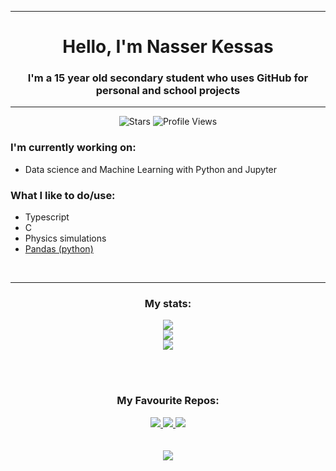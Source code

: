 <div align="center">

---

# Hello, I'm Nasser Kessas
### I'm a 15 year old secondary student who uses GitHub for personal and school projects
    
---

![Stars](https://img.shields.io/github/stars/nasserkessas)
![Profile Views](https://gpvc.arturio.dev/nasserkessas)

</div>

### I'm currently working on:

  - Data science and Machine Learning with Python and Jupyter

### What I like to do/use:

  - Typescript <br>
  - C <br>
  - Physics simulations <br>
  - [Pandas (python)](https://pandas.pydata.org/) <br>


<br>

<div align="center">

---

  
### My stats:

<picture>
<source 
  srcset="https://github-readme-stats.vercel.app/api?username=nasserkessas&show_icons=true&theme=dark"
  media="(prefers-color-scheme: dark)"
/>
<source
  srcset="https://github-readme-stats.vercel.app/api?username=nasserkessas&show_icons=true&theme=default"
  media="(prefers-color-scheme: light), (prefers-color-scheme: no-preference)"
/>
<img src="https://github-readme-stats.vercel.app/api?username=nasserkessas&show_icons=true&theme=light" />
</picture>

<br>

<picture>
<source 
  srcset="http://github-readme-streak-stats.herokuapp.com?user=nasserkessas&theme=dark&background=#151515"
  media="(prefers-color-scheme: dark)"
/>
<source
  srcset="http://github-readme-streak-stats.herokuapp.com?user=nasserkessas&theme=light"
  media="(prefers-color-scheme: light), (prefers-color-scheme: no-preference)"
/>
<img src="http://github-readme-streak-stats.herokuapp.com?user=nasserkessas&theme=light" />
</picture>
    
<br>
    
<picture>
<source 
  srcset="https://github-readme-stats.vercel.app/api/top-langs?username=nasserkessas&show_icons=true&theme=dark&langs_count=8"
  media="(prefers-color-scheme: dark)"
/>
<source
  srcset="https://github-readme-stats.vercel.app/api/top-langs?username=nasserkessas&show_icons=true&theme=default&langs_count=8"
  media="(prefers-color-scheme: light), (prefers-color-scheme: no-preference)"
/>
<img src="https://github-readme-stats.vercel.app/api/top-langs?username=nasserkessas&show_icons=true&theme=default&langs_count=8" />
</picture>

<br><br>

### My Favourite Repos:
  
<div>

<a href="https://github.com/nasserkessas/c-trig-grapher">
<picture>
<source 
  srcset="https://github-readme-stats.vercel.app/api/pin/?username=nasserkessas&repo=c-trig-grapher&theme=dark"
  media="(prefers-color-scheme: dark)"
/>
<source
  srcset="https://github-readme-stats.vercel.app/api/pin/?username=nasserkessas&repo=c-trig-grapher&theme=default"
  media="(prefers-color-scheme: light), (prefers-color-scheme: no-preference)"
/>
<img src="https://github-readme-stats.vercel.app/api/pin/?username=nasserkessas&repo=c-trig-grapher&theme=default" />
</picture>
</a>


<a href="https://github.com/nasserkessas/js-sidescroll-engine">
<picture>
<source 
  srcset="https://github-readme-stats.vercel.app/api/pin/?username=nasserkessas&repo=js-sidescroll-engine&theme=dark"
  media="(prefers-color-scheme: dark)"
/>
<source
  srcset="https://github-readme-stats.vercel.app/api/pin/?username=nasserkessas&repo=js-sidescroll-engine&theme=default"
  media="(prefers-color-scheme: light), (prefers-color-scheme: no-preference)"
/>
<img src="https://github-readme-stats.vercel.app/api/pin/?username=nasserkessas&repo=js-sidescroll-engine&theme=default" />
</picture>
</a>


<a href="https://github.com/nasserkessas/threejs-solar-system-simulation">
<picture>
<source 
  srcset="https://github-readme-stats.vercel.app/api/pin/?username=nasserkessas&repo=threejs-solar-system-simulation&theme=dark"
  media="(prefers-color-scheme: dark)"
/>
<source
  srcset="https://github-readme-stats.vercel.app/api/pin/?username=nasserkessas&repo=threejs-solar-system-simulation&theme=default"
  media="(prefers-color-scheme: light), (prefers-color-scheme: no-preference)"
/>
<img src="https://github-readme-stats.vercel.app/api/pin/?username=nasserkessas&repo=threejs-solar-system-simulation&theme=default" />
</picture>
</a>

</div>
<br><br>
<picture>
<source 
  srcset="https://github-profile-trophy.vercel.app/?username=nasserkessas&theme=onedark&no-frame=true&column=8"
  media="(prefers-color-scheme: dark)"
/>
<source
  srcset="https://github-profile-trophy.vercel.app/?username=nasserkessas&no-frame=true&column=8"
  media="(prefers-color-scheme: light), (prefers-color-scheme: no-preference)"
/>
<img src="https://github-profile-trophy.vercel.app/?username=nasserkessas&no-frame=true&column=8" />
</picture>

<div>
